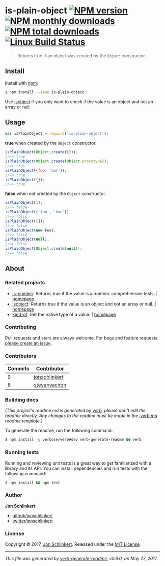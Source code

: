 # is-plain-object [![NPM version](https://img.shields.io/npm/v/is-plain-object.svg?style=flat)](https://www.npmjs.com/package/is-plain-object) [![NPM monthly downloads](https://img.shields.io/npm/dm/is-plain-object.svg?style=flat)](https://npmjs.org/package/is-plain-object) [![NPM total downloads](https://img.shields.io/npm/dt/is-plain-object.svg?style=flat)](https://npmjs.org/package/is-plain-object) [![Linux Build Status](https://img.shields.io/travis/jonschlinkert/is-plain-object.svg?style=flat&label=Travis)](https://travis-ci.org/jonschlinkert/is-plain-object)

> Returns true if an object was created by the `Object` constructor.

## Install

Install with [npm](https://www.npmjs.com/):

```sh
$ npm install --save is-plain-object
```

Use [isobject](https://github.com/jonschlinkert/isobject) if you only want to check if the value is an object and not an array or null.

## Usage

```js
var isPlainObject = require('is-plain-object');
```

**true** when created by the `Object` constructor.

```js
isPlainObject(Object.create({}));
//=> true
isPlainObject(Object.create(Object.prototype));
//=> true
isPlainObject({foo: 'bar'});
//=> true
isPlainObject({});
//=> true
```

**false** when not created by the `Object` constructor.

```js
isPlainObject(1);
//=> false
isPlainObject(['foo', 'bar']);
//=> false
isPlainObject([]);
//=> false
isPlainObject(new Foo);
//=> false
isPlainObject(null);
//=> false
isPlainObject(Object.create(null));
//=> false
```

## About

### Related projects

* [is-number](https://www.npmjs.com/package/is-number): Returns true if the value is a number. comprehensive tests. | [homepage](https://github.com/jonschlinkert/is-number "Returns true if the value is a number. comprehensive tests.")
* [isobject](https://www.npmjs.com/package/isobject): Returns true if the value is an object and not an array or null. | [homepage](https://github.com/jonschlinkert/isobject "Returns true if the value is an object and not an array or null.")
* [kind-of](https://www.npmjs.com/package/kind-of): Get the native type of a value. | [homepage](https://github.com/jonschlinkert/kind-of "Get the native type of a value.")

### Contributing

Pull requests and stars are always welcome. For bugs and feature requests, [please create an issue](../../issues/new).

### Contributors

| **Commits** | **Contributor** | 
| --- | --- |
| 9 | [jonschlinkert](https://github.com/jonschlinkert) |
| 6 | [stevenvachon](https://github.com/stevenvachon) |

### Building docs

_(This project's readme.md is generated by [verb](https://github.com/verbose/verb-generate-readme), please don't edit the readme directly. Any changes to the readme must be made in the [.verb.md](.verb.md) readme template.)_

To generate the readme, run the following command:

```sh
$ npm install -g verbose/verb#dev verb-generate-readme && verb
```

### Running tests

Running and reviewing unit tests is a great way to get familiarized with a library and its API. You can install dependencies and run tests with the following command:

```sh
$ npm install && npm test
```

### Author

**Jon Schlinkert**

* [github/jonschlinkert](https://github.com/jonschlinkert)
* [twitter/jonschlinkert](https://twitter.com/jonschlinkert)

### License

Copyright © 2017, [Jon Schlinkert](https://github.com/jonschlinkert).
Released under the [MIT License](LICENSE).

***

_This file was generated by [verb-generate-readme](https://github.com/verbose/verb-generate-readme), v0.6.0, on May 27, 2017._